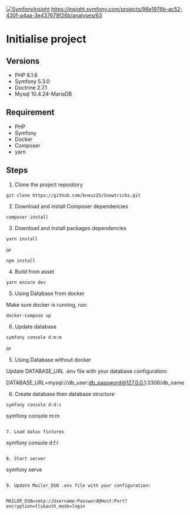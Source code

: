 [![SymfonyInsight](https://insight.symfony.com/projects/96e1976b-ac52-430f-a4aa-3e437679f26b/big.svg)](https://insight.symfony.com/projects/96e1976b-ac52-430f-a4aa-3e437679f26b)
https://insight.symfony.com/projects/96e1976b-ac52-430f-a4aa-3e437679f26b/analyses/63

# Initialise project

## Versions
* PHP 8.1.6
* Symfony 5.3.0
* Doctrine 2.7.1
* Mysql  10.4.24-MariaDB

## Requirement
* PHP
* Symfony 
* Docker
* Composer
* yarn

## Steps

1. Clone the project repository

````
git clone https://github.com/knouz15/Snowtricks.git
````

2. Download and install Composer dependencies

```
composer install
```

3. Download and install packages dependencies

````
yarn install
````

or

````
npm install
````

4. Build from asset

````
yarn encore dev
````

5. Using Database from docker

Make sure docker is running, run:

````
docker-compose up
````

6. Update database

````
symfony console d:m:m 

````

or 


5. Using Database without docker

Update DATABASE_URL .env file with your database configuration:


DATABASE_URL=mysql://db_user:db_password@127.0.0.1:3306/db_name


6. Create database then database structure

````
symfony console d:d:c 

````
symfony console m:m

````

7. Load datas fixtures

````
symfony console d:f:l
````

8. Start server

````
symfony serve

````

9. Update Mailer_DSN .env file with your configuration:


MAILER_DSN=smtp://Username:Password@Host:Port?encryption=tls&auth_mode=login
